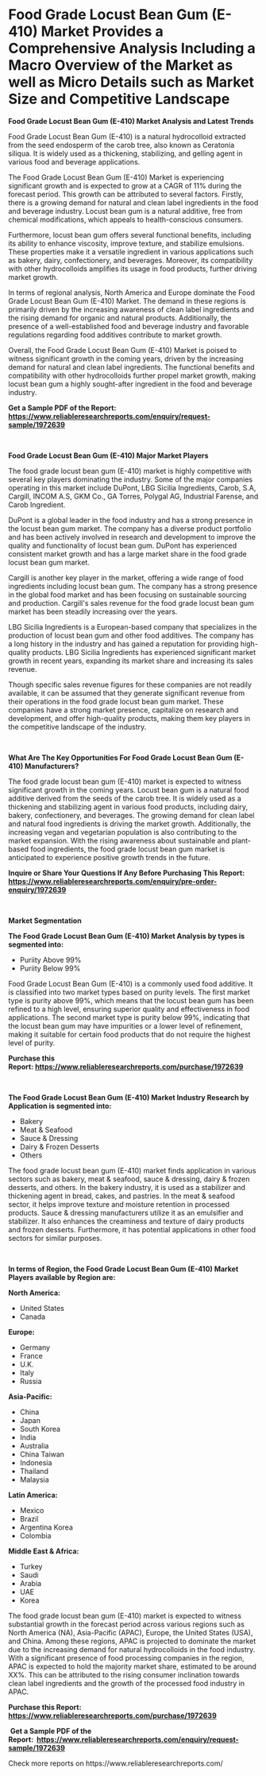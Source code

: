 <p><h1>Food Grade Locust Bean Gum (E-410) Market Provides a Comprehensive Analysis Including a Macro Overview of the Market as well as Micro Details such as Market Size and Competitive Landscape</h1></p><p><strong>Food Grade Locust Bean Gum (E-410) Market Analysis and Latest Trends</strong></p>
<p><p>Food Grade Locust Bean Gum (E-410) is a natural hydrocolloid extracted from the seed endosperm of the carob tree, also known as Ceratonia siliqua. It is widely used as a thickening, stabilizing, and gelling agent in various food and beverage applications.</p><p>The Food Grade Locust Bean Gum (E-410) Market is experiencing significant growth and is expected to grow at a CAGR of 11% during the forecast period. This growth can be attributed to several factors. Firstly, there is a growing demand for natural and clean label ingredients in the food and beverage industry. Locust bean gum is a natural additive, free from chemical modifications, which appeals to health-conscious consumers.</p><p>Furthermore, locust bean gum offers several functional benefits, including its ability to enhance viscosity, improve texture, and stabilize emulsions. These properties make it a versatile ingredient in various applications such as bakery, dairy, confectionery, and beverages. Moreover, its compatibility with other hydrocolloids amplifies its usage in food products, further driving market growth.</p><p>In terms of regional analysis, North America and Europe dominate the Food Grade Locust Bean Gum (E-410) Market. The demand in these regions is primarily driven by the increasing awareness of clean label ingredients and the rising demand for organic and natural products. Additionally, the presence of a well-established food and beverage industry and favorable regulations regarding food additives contribute to market growth.</p><p>Overall, the Food Grade Locust Bean Gum (E-410) Market is poised to witness significant growth in the coming years, driven by the increasing demand for natural and clean label ingredients. The functional benefits and compatibility with other hydrocolloids further propel market growth, making locust bean gum a highly sought-after ingredient in the food and beverage industry.</p></p>
<p><strong>Get a Sample PDF of the Report:&nbsp; <a href="https://www.reliableresearchreports.com/enquiry/request-sample/1972639">https://www.reliableresearchreports.com/enquiry/request-sample/1972639</a></strong></p>
<p>&nbsp;</p>
<p><strong>Food Grade Locust Bean Gum (E-410) Major Market Players</strong></p>
<p><p>The food grade locust bean gum (E-410) market is highly competitive with several key players dominating the industry. Some of the major companies operating in this market include DuPont, LBG Sicilia Ingredients, Carob, S.A, Cargill, INCOM A.S, GKM Co., GA Torres, Polygal AG, Industrial Farense, and Carob Ingredient.</p><p>DuPont is a global leader in the food industry and has a strong presence in the locust bean gum market. The company has a diverse product portfolio and has been actively involved in research and development to improve the quality and functionality of locust bean gum. DuPont has experienced consistent market growth and has a large market share in the food grade locust bean gum market.</p><p>Cargill is another key player in the market, offering a wide range of food ingredients including locust bean gum. The company has a strong presence in the global food market and has been focusing on sustainable sourcing and production. Cargill's sales revenue for the food grade locust bean gum market has been steadily increasing over the years.</p><p>LBG Sicilia Ingredients is a European-based company that specializes in the production of locust bean gum and other food additives. The company has a long history in the industry and has gained a reputation for providing high-quality products. LBG Sicilia Ingredients has experienced significant market growth in recent years, expanding its market share and increasing its sales revenue.</p><p>Though specific sales revenue figures for these companies are not readily available, it can be assumed that they generate significant revenue from their operations in the food grade locust bean gum market. These companies have a strong market presence, capitalize on research and development, and offer high-quality products, making them key players in the competitive landscape of the industry.</p></p>
<p>&nbsp;</p>
<p><strong>What Are The Key Opportunities For Food Grade Locust Bean Gum (E-410) Manufacturers?</strong></p>
<p><p>The food grade locust bean gum (E-410) market is expected to witness significant growth in the coming years. Locust bean gum is a natural food additive derived from the seeds of the carob tree. It is widely used as a thickening and stabilizing agent in various food products, including dairy, bakery, confectionery, and beverages. The growing demand for clean label and natural food ingredients is driving the market growth. Additionally, the increasing vegan and vegetarian population is also contributing to the market expansion. With the rising awareness about sustainable and plant-based food ingredients, the food grade locust bean gum market is anticipated to experience positive growth trends in the future.</p></p>
<p><strong>Inquire or Share Your Questions If Any Before Purchasing This Report: <a href="https://www.reliableresearchreports.com/enquiry/pre-order-enquiry/1972639">https://www.reliableresearchreports.com/enquiry/pre-order-enquiry/1972639</a></strong></p>
<p>&nbsp;</p>
<p><strong>Market Segmentation</strong></p>
<p><strong>The Food Grade Locust Bean Gum (E-410) Market Analysis by types is segmented into:</strong></p>
<p><ul><li>Puriity Above 99%</li><li>Puriity Below 99%</li></ul></p>
<p><p>Food Grade Locust Bean Gum (E-410) is a commonly used food additive. It is classified into two market types based on purity levels. The first market type is purity above 99%, which means that the locust bean gum has been refined to a high level, ensuring superior quality and effectiveness in food applications. The second market type is purity below 99%, indicating that the locust bean gum may have impurities or a lower level of refinement, making it suitable for certain food products that do not require the highest level of purity.</p></p>
<p><strong>Purchase this Report:&nbsp;<a href="https://www.reliableresearchreports.com/purchase/1972639">https://www.reliableresearchreports.com/purchase/1972639</a></strong></p>
<p>&nbsp;</p>
<p><strong>The Food Grade Locust Bean Gum (E-410) Market Industry Research by Application is segmented into:</strong></p>
<p><ul><li>Bakery</li><li>Meat & Seafood</li><li>Sauce & Dressing</li><li>Dairy & Frozen Desserts</li><li>Others</li></ul></p>
<p><p>The food grade locust bean gum (E-410) market finds application in various sectors such as bakery, meat & seafood, sauce & dressing, dairy & frozen desserts, and others. In the bakery industry, it is used as a stabilizer and thickening agent in bread, cakes, and pastries. In the meat & seafood sector, it helps improve texture and moisture retention in processed products. Sauce & dressing manufacturers utilize it as an emulsifier and stabilizer. It also enhances the creaminess and texture of dairy products and frozen desserts. Furthermore, it has potential applications in other food sectors for similar purposes.</p></p>
<p>&nbsp;</p>
<p><strong>In terms of Region, the Food Grade Locust Bean Gum (E-410) Market Players available by Region are:</strong></p>
<p>
    <p> <strong> North America: </strong>
        <ul>
            <li>United States</li>
            <li>Canada</li>
        </ul>
        </p> 
    <p> <strong> Europe: </strong>
        <ul>
            <li>Germany</li>
            <li>France</li>
            <li>U.K.</li>
            <li>Italy</li>
            <li>Russia</li>
        </ul>
        </p> 
    <p> <strong> Asia-Pacific: </strong>
        <ul>
            <li>China</li>
            <li>Japan</li>
            <li>South Korea</li>
            <li>India</li>
            <li>Australia</li>
            <li>China Taiwan</li>
            <li>Indonesia</li>
            <li>Thailand</li>
            <li>Malaysia</li>
        </ul>
        </p> 
    <p> <strong> Latin America: </strong>
        <ul>
            <li>Mexico</li>
            <li>Brazil</li>
            <li>Argentina Korea</li>
            <li>Colombia</li>
        </ul>
        </p> 
    <p> <strong> Middle East & Africa: </strong>
        <ul>
            <li>Turkey</li>
            <li>Saudi</li>
            <li>Arabia</li>
            <li>UAE</li>
            <li>Korea</li>
        </ul>
    </p>
    </p>
<p><p>The food grade locust bean gum (E-410) market is expected to witness substantial growth in the forecast period across various regions such as North America (NA), Asia-Pacific (APAC), Europe, the United States (USA), and China. Among these regions, APAC is projected to dominate the market due to the increasing demand for natural hydrocolloids in the food industry. With a significant presence of food processing companies in the region, APAC is expected to hold the majority market share, estimated to be around XX%. This can be attributed to the rising consumer inclination towards clean label ingredients and the growth of the processed food industry in APAC.</p></p>
<p><strong>Purchase this Report: <a href="https://www.reliableresearchreports.com/purchase/1972639">https://www.reliableresearchreports.com/purchase/1972639</a></strong></p>
<p>&nbsp;<strong>Get a Sample PDF of the Report:&nbsp;&nbsp;<a href="https://www.reliableresearchreports.com/enquiry/request-sample/1972639">https://www.reliableresearchreports.com/enquiry/request-sample/1972639</a></strong></p>
<p><strong></strong></p>
<p>Check more reports on https://www.reliableresearchreports.com/</p>